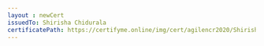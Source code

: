 ```yaml
--- 
layout : newCert 
issuedTo: Shirisha Chidurala 
certificatePath: https://certifyme.online/img/cert/agilencr2020/ShirishaChidurala_2f3f8.png
--- 
```

